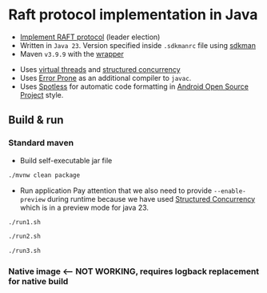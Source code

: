 # Raft protocol implementation in Java

* [Implement RAFT protocol](docs/raft.pdf) (leader election)
* Written in `Java 23`. Version specified inside `.sdkmanrc` file using [sdkman](https://sdkman.io/usage)
* Maven `v3.9.9` with the [wrapper](https://maven.apache.org/wrapper/)

[//]: # (* Compiled to native executable using [GraalVM]&#40;https://www.graalvm.org/&#41;)

* Uses [virtual threads](https://docs.oracle.com/en/java/javase/23/core/virtual-threads.html)
  and [structured concurrency](https://docs.oracle.com/en/java/javase/23/core/structured-concurrency.html)
* Uses [Error Prone](https://errorprone.info/) as an additional compiler to `javac`.
* Uses [Spotless](https://github.com/diffplug/spotless/) for automatic code formatting
  in [Android Open Source Project](https://source.android.com/docs/setup/contribute/code-style) style.

## Build & run

### Standard maven

* Build self-executable jar file

```bash
./mvnw clean package
```

* Run application
  Pay attention that we also need to provide `--enable-preview` during runtime because we have used
  [Structured Concurrency](https://docs.oracle.com/en/java/javase/23/core/structured-concurrency.html) which is in a
  preview mode for java 23.

```bash
./run1.sh

./run2.sh

./run3.sh
```

### Native image <-- NOT WORKING, requires logback replacement for native build

[//]: # (* Build native image using maven `native` profile)

[//]: # ()

[//]: # (If you're using Windows make sure you have [Visual Studio 2022]&#40;https://visualstudio.microsoft.com/downloads/&#41;)

[//]: # (installed.)

[//]: # (It's necessary for the native image compilation.)

[//]: # ()

[//]: # (```bash)

[//]: # (./mvnw clean package -Pnative)

[//]: # (```)

[//]: # ()

[//]: # (* Run native executable &#40;Windows or Unix&#41;)

[//]: # ()

[//]: # (```bash)

[//]: # (./target/jraft.exe)

[//]: # ()

[//]: # (./target/jraft)

[//]: # (```)
